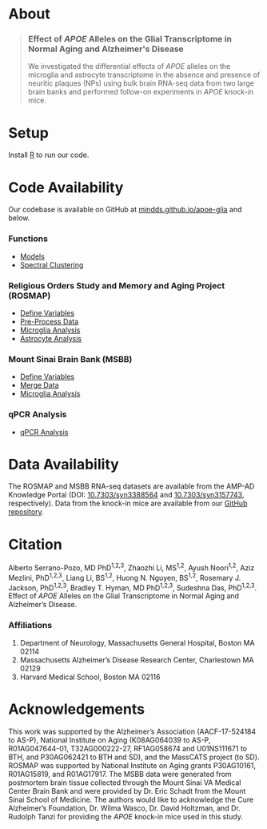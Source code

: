 # About
> ### Effect of *APOE* Alleles on the Glial Transcriptome in Normal Aging and Alzheimer's Disease
> We investigated the differential effects of *APOE* alleles on the microglia and astrocyte transcriptome in the absence and presence of neuritic plaques (NPs) using bulk brain RNA-seq data from two large brain banks and performed follow-on experiments in *APOE* knock-in mice.

# Setup
Install [R](https://www.r-project.org/) to run our code.

# Code Availability
Our codebase is available on GitHub at [mindds.github.io/apoe-glia](https://mindds.github.io/apoe-glia/) and below.

### Functions
* [Models](https://mindds.github.io/apoe-glia/models.html)
* [Spectral Clustering](https://mindds.github.io/apoe-glia/spectral-clustering.html)

### Religious Orders Study and Memory and Aging Project (ROSMAP)
* [Define Variables](https://mindds.github.io/apoe-glia/ROSMAP-variables.html)
* [Pre-Process Data](https://mindds.github.io/apoe-glia/ROSMAP-preprocess.html)
* [Microglia Analysis](https://mindds.github.io/apoe-glia/ROSMAP-microglia.html)
* [Astrocyte Analysis](https://mindds.github.io/apoe-glia/ROSMAP-astrocyte.html)

### Mount Sinai Brain Bank (MSBB)
* [Define Variables](https://mindds.github.io/apoe-glia/MSBB-variables.html)
* [Merge Data](https://mindds.github.io/apoe-glia/MSBB-merge.html)
* [Microglia Analysis](https://mindds.github.io/apoe-glia/MSBB-microglia.html)

### qPCR Analysis
* [qPCR Analysis](https://mindds.github.io/apoe-glia/qPCR-analysis.html)

# Data Availability
The ROSMAP and MSBB RNA-seq datasets are available from the AMP-AD Knowledge Portal (DOI: [10.7303/syn3388564](https://doi.org/10.7303/syn3388564) and [10.7303/syn3157743](https://doi.org/10.7303/syn3157743), respectively). Data from the knock-in mice are available from our [GitHub repository](https://github.com/mindds/apoe-glia).

# Citation
Alberto Serrano-Pozo, MD PhD<sup>1,2,3</sup>, Zhaozhi Li, MS<sup>1,2</sup>, Ayush Noori<sup>1,2</sup>, Aziz Mezlini, PhD<sup>1,2,3</sup>, Liang Li, BS<sup>1,2</sup>, Huong N. Nguyen, BS<sup>1,2</sup>, Rosemary J. Jackson, PhD<sup>1,2,3</sup>, Bradley T. Hyman, MD PhD<sup>1,2,3</sup>, Sudeshna Das, PhD<sup>1,2,3</sup>. Effect of *APOE* Alleles on the Glial Transcriptome in Normal Aging and Alzheimer’s Disease.

### Affiliations
1. Department of Neurology, Massachusetts General Hospital, Boston MA 02114
2. Massachusetts Alzheimer’s Disease Research Center, Charlestown MA 02129
3. Harvard Medical School, Boston MA 02116

# Acknowledgements
This work was supported by the Alzheimer’s Association (AACF-17-524184 to AS-P), National Institute on Aging (K08AG064039 to AS-P, R01AG047644-01, T32AG000222-27, RF1AG058674 and U01NS111671 to BTH, and P30AG062421 to BTH and SD), and the MassCATS project (to SD). ROSMAP was supported by National Institute on Aging grants P30AG10161, R01AG15819, and R01AG17917. The MSBB data were generated from postmortem brain tissue collected through the Mount Sinai VA Medical Center Brain Bank and were provided by Dr. Eric Schadt from the Mount Sinai School of Medicine. The authors would like to acknowledge the Cure Alzheimer’s Foundation, Dr. Wilma Wasco, Dr. David Holtzman, and Dr. Rudolph Tanzi for providing the *APOE* knock-in mice used in this study.